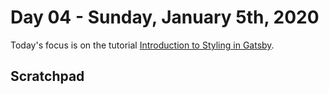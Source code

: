 # Day 04 - Sunday, January 5th, 2020

Today's focus is on the tutorial [Introduction to Styling in Gatsby](https://www.gatsbyjs.org/tutorial/part-two/).

## Scratchpad
